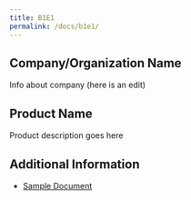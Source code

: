 ```yaml
---
title: B1E1
permalink: /docs/b1e1/
---
```


## Company/Organization Name
Info about company (here is an edit)

## Product Name
Product description goes here

## Additional Information
 - [Sample Document](../monday/breakout1/documents/b1p1d1.pdf)

